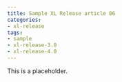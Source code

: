 ```yaml
---
title: Sample XL Release article 06
categories:
- xl-release
tags:
- sample
- xl-release-3.0
- xl-release-4.0
---
```


This is a placeholder.

